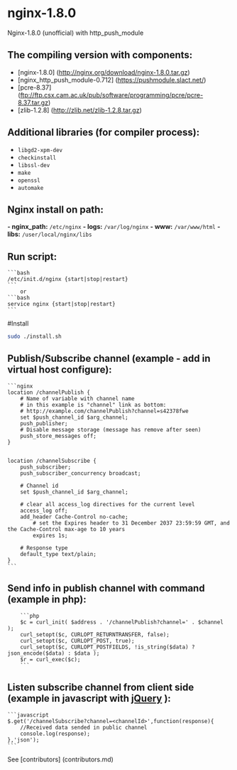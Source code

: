 # nginx-1.8.0
Nginx-1.8.0 (unofficial)  with http_push_module

The compiling version with components:
--------------------------------------

* [nginx-1.8.0] (http://nginx.org/download/nginx-1.8.0.tar.gz)
* [nginx_http_push_module-0.712] (https://pushmodule.slact.net/)
* [pcre-8.37] (ftp://ftp.csx.cam.ac.uk/pub/software/programming/pcre/pcre-8.37.tar.gz)
* [zlib-1.2.8] (http://zlib.net/zlib-1.2.8.tar.gz)

Additional libraries (for compiler process):
--------------------------------------------

* `libgd2-xpm-dev` 
* `checkinstall`
* `libssl-dev` 
* `make` 
* `openssl` 
* `automake`

Nginx install on path:
----------------------
 
 **- nginx_path:**  `/etc/nginx`
 **- logs:** `/var/log/nginx`
 **- www:** `/var/www/html`
 **- libs:** `/user/local/nginx/libs`
 
Run script:
-----------
	```bash
	/etc/init.d/nginx {start|stop|restart}
	```
		or
	```bash
	service nginx {start|stop|restart}
	```
	
#Install 

  ```bash	
  sudo ./install.sh
  ```	
  
Publish/Subscribe channel (example - add in virtual host configure):
--------------------------------------------------------------------

	```nginx
	location /channelPublish {
		# Name of variable with channel name
		# in this example is "channel" link as bottom:
		# http://example.com/channelPublish?channel=s42378fwe
		set $push_channel_id $arg_channel;
		push_publisher;
		# Disable message storage (message has remove after seen)
		push_store_messages off;
	}


	location /channelSubscribe {
		push_subscriber;
		push_subscriber_concurrency broadcast;
		
		# Channel id
		set $push_channel_id $arg_channel;
		
		# clear all access_log directives for the current level
		access_log off;
		add_header Cache-Control no-cache;
	    	# set the Expires header to 31 December 2037 23:59:59 GMT, and the Cache-Control max-age to 10 years
        	expires 1s;
		
		# Response type
		default_type text/plain;
	}
	```
	
Send info in publish channel with command (example in php):
-----------------------------------------------------------
		```php
		$c = curl_init( $address . '/channelPublish?channel=' . $channel );
		curl_setopt($c, CURLOPT_RETURNTRANSFER, false);
		curl_setopt($c, CURLOPT_POST, true);
		curl_setopt($c, CURLOPT_POSTFIELDS, !is_string($data) ? json_encode($data) : $data );
		$r = curl_exec($c);
		```
		
Listen subscribe channel from client side (example in javascript with [jQuery](https://jquery.com/) ):
------------------------------------------------------------------------------------------------------
	
	```javascript
	$.get('/channelSubscribe?channel=<channelId>',function(response){
		//Received data sended in public channel
		console.log(response);
	},'json');
	```

See [contributors] (contributors.md)
 


